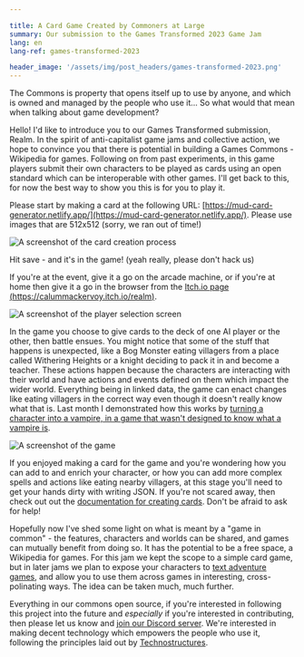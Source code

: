 ```yaml
---

title: A Card Game Created by Commoners at Large
summary: Our submission to the Games Transformed 2023 Game Jam
lang: en
lang-ref: games-transformed-2023

header_image: '/assets/img/post_headers/games-transformed-2023.png'
---
```


The Commons is property that opens itself up to use by anyone, and which is owned and managed by the people who use it... So what would that mean when talking about game development?

Hello! I'd like to introduce you to our Games Transformed submission, Realm. In the spirit of anti-capitalist game jams and collective action, we hope to convince you that there is potential in building a Games Commons - Wikipedia for games. Following on from past experiments, in this game players submit their own characters to be played as cards using an open standard which can be interoperable with other games. I'll get back to this, for now the best way to show you this is for you to play it.

Please start by making a card at the following URL: [https://mud-card-generator.netlify.app/](https://mud-card-generator.netlify.app/). Please use images that are 512x512 (sorry, we ran out of time!)

<img src="{{ '/assets/img/post_assets/games-transformed-2023/card-generator.png' | absolute_url }}" class="blog-full-image" alt="A screenshot of the card creation process" />

Hit save - and it's in the game! (yeah really, please don't hack us)

If you're at the event, give it a go on the arcade machine, or if you're at home then give it a go in the browser from the [Itch.io page (https://calummackervoy.itch.io/realm)](https://calummackervoy.itch.io/realm).

<img src="{{ '/assets/img/post_assets/games-transformed-2023/player-selection.png' | absolute_url }}" class="blog-full-image" alt="A screenshot of the player selection screen" />

In the game you choose to give cards to the deck of one AI player or the other, then battle ensues. You might notice that some of the stuff that happens is unexpected, like a Bog Monster eating villagers from a place called Withering Heights or a knight deciding to pack it in and become a teacher. These actions happen because the characters are interacting with their world and have actions and events defined on them which impact the wider world. Everything being in linked data, the game can enact changes like eating villagers in the correct way even though it doesn't really know what that is. Last month I demonstrated how this works by [turning a character into a vampire, in a game that wasn't designed to know what a vampire is](https://calum.mackervoy.com/en/2023/04/03/mud-demo.html).

<img src="{{ '/assets/img/post_headers/games-transformed-2023.png' | absolute_url }}" class="blog-full-image" alt="A screenshot of the game" />

If you enjoyed making a card for the game and you're wondering how you can add to and enrich your character, or how you can add more complex spells and actions like eating nearby villagers, at this stage you'll need to get your hands dirty with writing JSON. If you're not scared away, then check out out the [documentation for creating cards](https://github.com/Multi-User-Domain/games-transformed-jam-2023/blob/master/docs/create.md). Don't be afraid to ask for help!

Hopefully now I've shed some light on what is meant by a "game in common" - the features, characters and worlds can be shared, and games can mutually benefit from doing so. It has the potential to be a free space, a Wikipedia for games. For this jam we kept the scope to a simple card game, but in later jams we plan to expose your characters to [text adventure games](https://calum.mackervoy.com/en/2022/08/26/ud-engine.html), and allow you to use them across games in interesting, cross-polinating ways. The idea can be taken much, much further.

Everything in our commons open source, if you're interested in following this project into the future and _especially_ if you're interested in contributing, then please let us know and [join our Discord server](https://discord.gg/sauZA3jCK7). We're interested in making decent technology which empowers the people who use it, following the principles laid out by [Technostructures](https://technostructures.org/en/fronts/technologie-that-empowers/).
